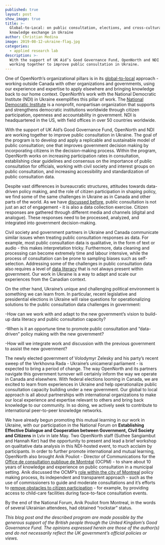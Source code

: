 ```yaml
---
published: true
layout: post
show_image: true
title: >-
  Global-to-Local: on public consultation, elections, and cross-cultural
  knowledge exchange in Ukraine
author: Christian Medina
image: 2019-08-12-ukraine-flag.jpg
categories:
  - applied research lab
description: >-
  With the support of UK Aid’s Good Governance Fund, OpenNorth and NDI are
  working together to improve public consultation in Ukraine.
---
```

One of OpenNorth’s organizational pillars is in its [global-to-local](https://www.opennorth.ca/about/) approach - working outside Canada with other organizations and governments, using our experience and expertise to apply elsewhere and bringing knowledge back to our home context. OpenNorth’s work with the National Democratic Institute (NDI) in Ukraine exemplifies this pillar of work. The [National Democratic Institute](https://www.ndi.org/) is a nonprofit, nonpartisan organization that supports and strengthens democratic institutions worldwide through citizen participation, openness and accountability in government. NDI is headquartered in the US, with field offices in over 50 countries worldwide.

With the support of UK Aid’s Good Governance Fund, OpenNorth and NDI are working together to improve public consultation in Ukraine. The goal of the program is to develop and apply a replicable and sustainable model of public consultation; one that improves government decision making by incorporating citizens in the decision-making process. Within the program, OpenNorth works on increasing participation rates in consultation, establishing clear guidelines and consensus on the importance of public consultation for officials, working with civil society and interest groups on public consultation, and increasing accessibility and standardization of public consultation data.

Despite vast differences in bureaucratic structures, attitudes towards data-driven policy making, and the role of citizen participation in shaping policy, we find some of the same challenges in Ukraine as in Canada and other parts of the world. As we have [discussed before](https://www.opennorth.ca/2019/03/22/what-happened-to-my-feedback), public consultation is not just an act of engagement - it is also a data collection exercise. Citizen responses are gathered through different media and channels (digital and analogue). These responses need to be processed, analyzed, and integrated into government decision-making.

Civil society and government partners in Ukraine and Canada communicate similar issues when treating public consultation responses as data. For example, most public consultation data is qualitative, in the form of text or audio - this makes interpretation tricky. Furthermore, data cleaning and processing can become extremely time and labour intensive, while the process of consultation can be prone to sampling biases such as self-selection. Addressing some of the challenges in public consultation data also requires a level of [data literacy](https://www.opennorth.ca/2019/06/03/what-we-re-up-to-data-literacy-and-public-consultations) that is not always present within government. Our work in Ukraine is a way to adapt and scale our experiences from the Canadian context.

On the other hand, Ukraine’s unique and challenging political environment is something we can learn from. In particular, recent legislative and presidential elections in Ukraine will raise questions for operationalizing solutions to the public consultation data challenges in government:

-How can we work with and adapt to the new government’s vision to build-up data literacy and public consultation capacity?

-When is it an opportune time to promote public consultation and “data-driven” policy making with the new government?

-How will we integrate work and discussion with the previous government to assist the new government?

The newly elected government of Volodymyr Zelesky and his party’s recent sweep of the Verkhovna Rada - Ukraine’s unicameral parliament - is expected to bring a period of change. The way OpenNorth and its partners navigate this government turnover will certainly inform the way we operate in Canada and elsewhere. With federal elections looming in Canada, we are excited to learn from experiences in Ukraine and help operationalize public consultation capacity building under a new government. Our global to local approach is all about partnerships with international organizations to make our local experience and expertise relevant to others and bring back knowledge to our community. In so doing, we actively seek to contribute to international peer-to-peer knowledge networks.

We have already begun promoting this mutual learning in our work in Ukraine, with our participation in the National Forum on **Establishing Effective Dialogue and Cooperation between Government, Civil Society and Citizens** in Lviv in late May. Two OpenNorth staff (Suthee Sangiambut and Hannah Ker) had the opportunity to present and lead a brief workshop on qualitative data analysis in this NDI-hosted event, to much acclaim by participants. In order to further promote international and mutual learning, OpenNorth also brought Anik Pouliot - Director of Communications for the [Office de consultation publique de Montréal](http://ocpm.qc.ca/fr/consultations-publiques) (OCPM) - to share about 10 years of knowledge and experience on public consultation in a municipal setting. Anik discussed the OCMP’s [role within the city of Montreal](http://ocpm.qc.ca/sites/ocpm.qc.ca/files/pdf/publications/eng/Pr%C3%A9sentation%20de%20l%26%23039%3BOCPM-eng.pdf) policy making process, its independent and transparent approach - such as the use of commissioners to guide and moderate consultations and it’s efforts to [remove obstacles to citizen participation](http://ocpm.qc.ca/sites/ocpm.qc.ca/files/pdf/publications/fr/participation_sans_exclusion_retrospective_des_15_ans_de_l039ocpm-fr.pdf) - for example, by providing access to child-care facilities during face-to-face consultation events.  

By the end of the National Forum, Anik Pouliot from Montreal, in the words of several Ukrainian attendees, had obtained “rockstar” status.

_This blog post and the described program are made possible by the generous support of the British people through the United Kingdom’s Good Governance Fund. The opinions expressed herein are those of the author(s) and do not necessarily reflect the UK government’s official policies or views._
